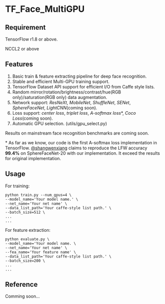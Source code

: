 # TF_Face_MultiGPU

## Requirement
TensorFlow r1.8 or above.

NCCL2 or above

## Features
1. Basic train & feature extracting pipeline for deep face recognition.
2. Stable and efficient Multi-GPU training support.
3. TensorFlow Dataset API support for efficient I/O from Caffe style lists.
4. Random mirror/rotation/brightness/contrast/hue(RGB only)/saturation(RGB only) data augmentation.
5. Network support: *ResNeXt*, *MobileNet*, *ShuffleNet*, *SENet*, *SphereFaceNet*, *LightCNN*(coming soon).
6. Loss support: *center loss*, *triplet loss*, *A-softmax loss*\*, *Coco Loss*(coming soon).
7. Automatic GPU selection. (utils/gpu_select.py)

Results on mainstream face recognition benchmarks are coming soon.

\* As far as we know, our code is the first A-softmax loss implementation in TensorFlow. [@shangwenxiang](https://github.com/shangwenxiang) claims to reproduce the LFW accuracy **99.4%** on SphereFaceNet-20 with our implementation. It exceed the results for original implementation.

## Usage
For training:

	python train.py --num_gpus=4 \
	--model_name='Your model name.' \
	--net_name='Your net name' \
	--data_list_path='Your caffe-style list path.' \
	--batch_size=512 \
	...
	...

For feature extraction:

	python evaluate.py \
	--model_name='Your model name. \
	--net_name='Your net name' \
	--fea_name='Your feature name' \
	--data_list_path='Your caffe-style list path.' \
	--batch_size=200 \
	...
	...

## Reference
Comming soon...
